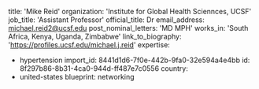 title: 'Mike Reid'
organization: 'Institute for Global Health Sciennces, UCSF'
job_title: 'Assistant Professor'
official_title: Dr
email_address: michael.reid2@ucsf.edu
post_nominal_letters: 'MD MPH'
works_in: 'South Africa, Kenya, Uganda, Zimbabwe'
link_to_biography: 'https://profiles.ucsf.edu/michael.j.reid'
expertise:
  - hypertension
import_id: 8441d1d6-7f0e-442b-9fa0-32e594a4e4bb
id: 8f297b86-8b31-4ca0-944d-ff487e7c0556
country:
  - united-states
blueprint: networking
